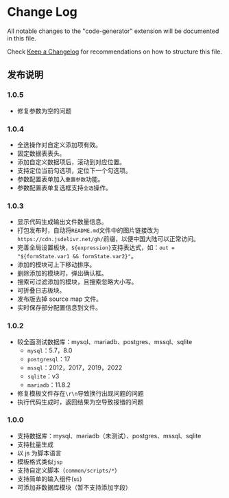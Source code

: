 # Change Log

All notable changes to the "code-generator" extension will be documented in this file.

Check [Keep a Changelog](http://keepachangelog.com/) for recommendations on how to structure this file.

## 发布说明

### 1.0.5

- 修复参数为空的问题

### 1.0.4

- 全选操作对自定义添加项有效。
- 固定数据表表头。
- 添加自定义数据项后，滚动到对应位置。
- 支持定位当前勾选项，定位下一个勾选项。
- 参数配置表单加入`重置参数`功能。
- 参数配置表单复选框支持`全选`操作。

### 1.0.3

- 显示代码生成输出文件数量信息。
- 打包发布时，自动将`README.md`文件中的图片链接改为`https://cdn.jsdelivr.net/gh/`前缀，以便中国大陆可以正常访问。
- 完善全局设置板块，`${expression}`支持表达式，如：`out = "${formState.var1 && formState.var2}"`。
- 添加的模块可上下移动排序。
- 删除添加的模块时，弹出确认框。
- 搜索可过滤添加的模块，且搜索忽略大小写。
- 可折叠日志板块。
- 发布版去掉 source map 文件。
- 实时保存部分配置信息到文件。

### 1.0.2

- 较全面测试数据库：mysql、mariadb、postgres、mssql、sqlite
  - `mysql`：5.7，8.0
  - `postgresql`：17
  - `mssql`：2012，2017，2019，2022
  - `sqlite`：v3
  - `mariadb`：11.8.2
- 修复模板文件存在`\r\n`导致换行出现问题的问题
- 执行代码生成时，返回结果为空导致报错的问题

### 1.0.0

- 支持数据库：mysql、mariadb（未测试）、postgres、mssql、sqlite
- 支持批量生成
- 以 js 为脚本语言
- 模板格式类似`jsp`
- 支持自定义脚本（`common/scripts/*`）
- 支持简单的输入组件(`ui`)
- 可添加非数据库模块（暂不支持添加字段）
